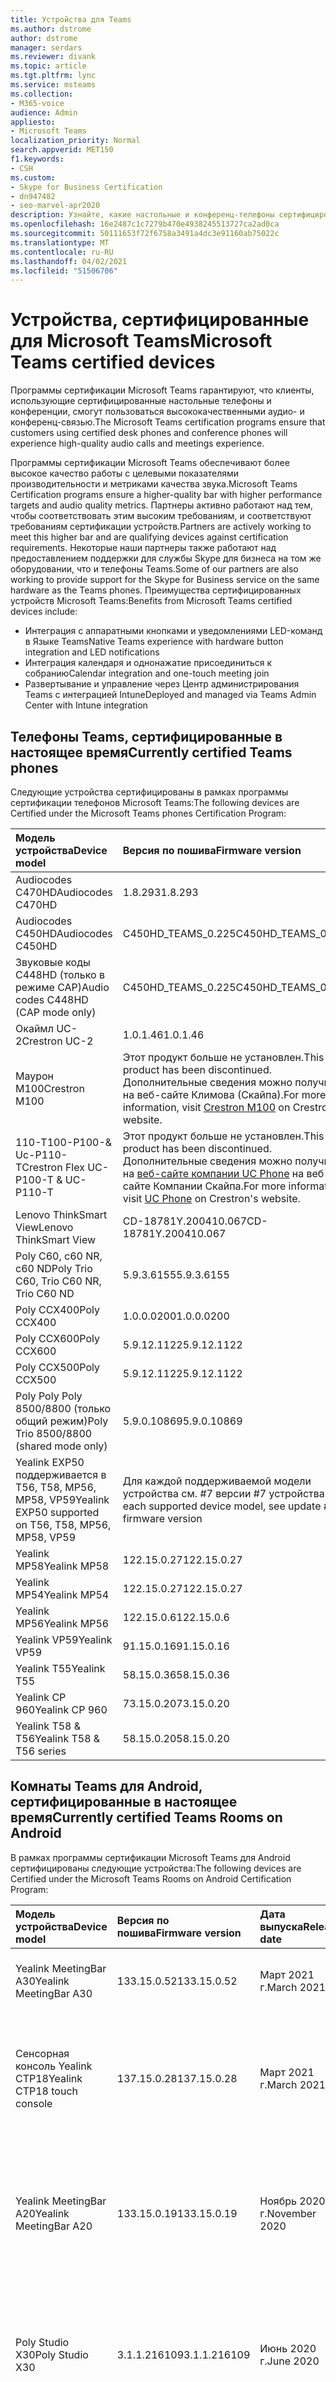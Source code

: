 ```yaml
---
title: Устройства для Teams
ms.author: dstrome
author: dstrome
manager: serdars
ms.reviewer: divank
ms.topic: article
ms.tgt.pltfrm: lync
ms.service: msteams
ms.collection:
- M365-voice
audience: Admin
appliesto:
- Microsoft Teams
localization_priority: Normal
search.appverid: MET150
f1.keywords:
- CSH
ms.custom:
- Skype for Business Certification
- dn947482
- seo-marvel-apr2020
description: Узнайте, какие настольные и конференц-телефоны сертифицированы для Microsoft Teams для получения наилучших результатов.
ms.openlocfilehash: 16e2487c1c7279b470e4938245513727ca2ad0ca
ms.sourcegitcommit: 50111653f72f6758a3491a4dc3e91160ab75022c
ms.translationtype: MT
ms.contentlocale: ru-RU
ms.lasthandoff: 04/02/2021
ms.locfileid: "51506706"
---
```

# <a name="microsoft-teams-certified-devices"></a><span data-ttu-id="31e8d-103">Устройства, сертифицированные для Microsoft Teams</span><span class="sxs-lookup"><span data-stu-id="31e8d-103">Microsoft Teams certified devices</span></span>

<span data-ttu-id="31e8d-104">Программы сертификации Microsoft Teams гарантируют, что клиенты, использующие сертифицированные настольные телефоны и конференции, смогут пользоваться высококачественными аудио- и конференц-связью.</span><span class="sxs-lookup"><span data-stu-id="31e8d-104">The Microsoft Teams certification programs ensure that customers using certified desk phones and conference phones will experience high-quality audio calls and meetings experience.</span></span>

<span data-ttu-id="31e8d-105">Программы сертификации Microsoft Teams обеспечивают более высокое качество работы с целевыми показателями производительности и метриками качества звука.</span><span class="sxs-lookup"><span data-stu-id="31e8d-105">Microsoft Teams Certification programs ensure a higher-quality bar with higher performance targets and audio quality metrics.</span></span> <span data-ttu-id="31e8d-106">Партнеры активно работают над тем, чтобы соответствовать этим высоким требованиям, и соответствуют требованиям сертификации устройств.</span><span class="sxs-lookup"><span data-stu-id="31e8d-106">Partners are actively working to meet this higher bar and are qualifying devices against certification requirements.</span></span> <span data-ttu-id="31e8d-107">Некоторые наши партнеры также работают над предоставлением поддержки для службы Skype для бизнеса на том же оборудовании, что и телефоны Teams.</span><span class="sxs-lookup"><span data-stu-id="31e8d-107">Some of our partners are also working to provide support for the Skype for Business service on the same hardware as the Teams phones.</span></span> <span data-ttu-id="31e8d-108">Преимущества сертифицированных устройств Microsoft Teams:</span><span class="sxs-lookup"><span data-stu-id="31e8d-108">Benefits from Microsoft Teams certified devices include:</span></span>

- <span data-ttu-id="31e8d-109">Интеграция с аппаратными кнопками и уведомлениями LED-команд в Языке Teams</span><span class="sxs-lookup"><span data-stu-id="31e8d-109">Native Teams experience with hardware button integration and LED notifications</span></span>
- <span data-ttu-id="31e8d-110">Интеграция календаря и однонажатие присоединиться к собранию</span><span class="sxs-lookup"><span data-stu-id="31e8d-110">Calendar integration and one-touch meeting join</span></span>
- <span data-ttu-id="31e8d-111">Развертывание и управление через Центр администрирования Teams с интеграцией Intune</span><span class="sxs-lookup"><span data-stu-id="31e8d-111">Deployed and managed via Teams Admin Center with Intune integration</span></span>

## <a name="currently-certified-teams-phones"></a><span data-ttu-id="31e8d-112">Телефоны Teams, сертифицированные в настоящее время</span><span class="sxs-lookup"><span data-stu-id="31e8d-112">Currently certified Teams phones</span></span>

<span data-ttu-id="31e8d-113">Следующие устройства сертифицированы в рамках программы сертификации телефонов Microsoft Teams:</span><span class="sxs-lookup"><span data-stu-id="31e8d-113">The following devices are Certified under the Microsoft Teams phones Certification Program:</span></span>

|<span data-ttu-id="31e8d-114">Модель устройства</span><span class="sxs-lookup"><span data-stu-id="31e8d-114">Device model</span></span>                         | <span data-ttu-id="31e8d-115">Версия по пошива</span><span class="sxs-lookup"><span data-stu-id="31e8d-115">Firmware version</span></span>                                                                                                                                                                                                                           | <span data-ttu-id="31e8d-116">Дата выпуска</span><span class="sxs-lookup"><span data-stu-id="31e8d-116">Release date</span></span>
|:---------------------------------------|:-------------------------------------------------------------------------------------------------------------------------------------------------------------------------------------------------------------------------------------------|:-----------------------------|
| <span data-ttu-id="31e8d-117">Audiocodes C470HD</span><span class="sxs-lookup"><span data-stu-id="31e8d-117">Audiocodes C470HD</span></span>                      | <span data-ttu-id="31e8d-118">1.8.293</span><span class="sxs-lookup"><span data-stu-id="31e8d-118">1.8.293</span></span>                                                  | <span data-ttu-id="31e8d-119">Январь 2021 г.</span><span class="sxs-lookup"><span data-stu-id="31e8d-119">January 2021</span></span>                 |
| <span data-ttu-id="31e8d-120">Audiocodes C450HD</span><span class="sxs-lookup"><span data-stu-id="31e8d-120">Audiocodes C450HD</span></span>                      | <span data-ttu-id="31e8d-121">C450HD_TEAMS_0.225</span><span class="sxs-lookup"><span data-stu-id="31e8d-121">C450HD_TEAMS_0.225</span></span>                                       | <span data-ttu-id="31e8d-122">Март 2019 г.</span><span class="sxs-lookup"><span data-stu-id="31e8d-122">March 2019</span></span>                   |
| <span data-ttu-id="31e8d-123">Звуковые коды C448HD (только в режиме CAP)</span><span class="sxs-lookup"><span data-stu-id="31e8d-123">Audio codes C448HD (CAP mode only)</span></span>      | <span data-ttu-id="31e8d-124">C450HD_TEAMS_0.225</span><span class="sxs-lookup"><span data-stu-id="31e8d-124">C450HD_TEAMS_0.225</span></span>                                       | <span data-ttu-id="31e8d-125">Март 2019 г.</span><span class="sxs-lookup"><span data-stu-id="31e8d-125">March 2019</span></span>                   |
|<span data-ttu-id="31e8d-126">Окаймл UC-2</span><span class="sxs-lookup"><span data-stu-id="31e8d-126">Crestron UC-2</span></span>                           |<span data-ttu-id="31e8d-127">1.0.1.46</span><span class="sxs-lookup"><span data-stu-id="31e8d-127">1.0.1.46</span></span>                                                  | <span data-ttu-id="31e8d-128">Июль 2020 г.</span><span class="sxs-lookup"><span data-stu-id="31e8d-128">July 2020</span></span>                    |
| <span data-ttu-id="31e8d-129">Маурон М100</span><span class="sxs-lookup"><span data-stu-id="31e8d-129">Crestron M100</span></span>                          | <span data-ttu-id="31e8d-130">Этот продукт больше не установлен.</span><span class="sxs-lookup"><span data-stu-id="31e8d-130">This product has been discontinued.</span></span> <span data-ttu-id="31e8d-131">Дополнительные сведения [](https://www.crestron.com/Products/Workspace-Solutions/Unified-Communications/Crestron-Flex-Tabletop-Conferencing-Systems/UC-M100-T) можно получить на веб-сайте Климова (Скайпа).</span><span class="sxs-lookup"><span data-stu-id="31e8d-131">For more information, visit [Crestron M100](https://www.crestron.com/Products/Workspace-Solutions/Unified-Communications/Crestron-Flex-Tabletop-Conferencing-Systems/UC-M100-T) on Crestron's website.</span></span> | <span data-ttu-id="31e8d-132">Отменено (11.05.2020)</span><span class="sxs-lookup"><span data-stu-id="31e8d-132">Discontinued (5/11/2020)</span></span> |
| <span data-ttu-id="31e8d-133">110-T100-P100-& Uc-P110-T</span><span class="sxs-lookup"><span data-stu-id="31e8d-133">Crestron Flex UC-P100-T & UC-P110-T</span></span>    | <span data-ttu-id="31e8d-134">Этот продукт больше не установлен.</span><span class="sxs-lookup"><span data-stu-id="31e8d-134">This product has been discontinued.</span></span> <span data-ttu-id="31e8d-135">Дополнительные сведения можно получить на [веб-сайте компании UC Phone](https://www.crestron.com/Products/Workspace-Solutions/Unified-Communications/Crestron-Flex-Accessories/UC-PHONE-T-PLUS) на веб-сайте Компании Скайпа.</span><span class="sxs-lookup"><span data-stu-id="31e8d-135">For more information, visit [UC Phone](https://www.crestron.com/Products/Workspace-Solutions/Unified-Communications/Crestron-Flex-Accessories/UC-PHONE-T-PLUS) on Crestron's website.</span></span>                  | <span data-ttu-id="31e8d-136">Отменено (11.05.2020)</span><span class="sxs-lookup"><span data-stu-id="31e8d-136">Discontinued (5/11/2020)</span></span> |
| <span data-ttu-id="31e8d-137">Lenovo ThinkSmart View</span><span class="sxs-lookup"><span data-stu-id="31e8d-137">Lenovo ThinkSmart View</span></span>                 | <span data-ttu-id="31e8d-138">CD-18781Y.200410.067</span><span class="sxs-lookup"><span data-stu-id="31e8d-138">CD-18781Y.200410.067</span></span>                                                                                                                                                                                                                       | <span data-ttu-id="31e8d-139">Апрель 2020 г.</span><span class="sxs-lookup"><span data-stu-id="31e8d-139">April 2020</span></span>                   |
| <span data-ttu-id="31e8d-140">Poly С60, c60 NR, c60 ND</span><span class="sxs-lookup"><span data-stu-id="31e8d-140">Poly Trio C60, Trio C60 NR, Trio C60 ND</span></span> | <span data-ttu-id="31e8d-141">5.9.3.6155</span><span class="sxs-lookup"><span data-stu-id="31e8d-141">5.9.3.6155</span></span>                                                                                                                                                                                                                                 | <span data-ttu-id="31e8d-142">Апрель 2020 г.</span><span class="sxs-lookup"><span data-stu-id="31e8d-142">April 2020</span></span>                   |
| <span data-ttu-id="31e8d-143">Poly CCX400</span><span class="sxs-lookup"><span data-stu-id="31e8d-143">Poly CCX400</span></span>                            | <span data-ttu-id="31e8d-144">1.0.0.0200</span><span class="sxs-lookup"><span data-stu-id="31e8d-144">1.0.0.0200</span></span>                                                                                                                                                                                                                                 | <span data-ttu-id="31e8d-145">Январь 2020 г.</span><span class="sxs-lookup"><span data-stu-id="31e8d-145">January 2020</span></span>                 |
| <span data-ttu-id="31e8d-146">Poly CCX600</span><span class="sxs-lookup"><span data-stu-id="31e8d-146">Poly CCX600</span></span>                            | <span data-ttu-id="31e8d-147">5.9.12.1122</span><span class="sxs-lookup"><span data-stu-id="31e8d-147">5.9.12.1122</span></span>                                                                                                                                                                                                                                | <span data-ttu-id="31e8d-148">Январь 2020 г.</span><span class="sxs-lookup"><span data-stu-id="31e8d-148">January 2020</span></span>                 |
| <span data-ttu-id="31e8d-149">Poly CCX500</span><span class="sxs-lookup"><span data-stu-id="31e8d-149">Poly CCX500</span></span>                            | <span data-ttu-id="31e8d-150">5.9.12.1122</span><span class="sxs-lookup"><span data-stu-id="31e8d-150">5.9.12.1122</span></span>                                                                                                                                                                                                                                | <span data-ttu-id="31e8d-151">Декабрь 2019 г.</span><span class="sxs-lookup"><span data-stu-id="31e8d-151">December 2019</span></span>                |
| <span data-ttu-id="31e8d-152">Poly Poly Poly 8500/8800 (только общий режим)</span><span class="sxs-lookup"><span data-stu-id="31e8d-152">Poly Trio 8500/8800 (shared mode only)</span></span> | <span data-ttu-id="31e8d-153">5.9.0.10869</span><span class="sxs-lookup"><span data-stu-id="31e8d-153">5.9.0.10869</span></span>                                                                                                                                                                                                                                | <span data-ttu-id="31e8d-154">Июнь 2019 г.</span><span class="sxs-lookup"><span data-stu-id="31e8d-154">June 2019</span></span>                    |
| <span data-ttu-id="31e8d-155">Yealink EXP50 поддерживается в T56, T58, MP56, MP58, VP59</span><span class="sxs-lookup"><span data-stu-id="31e8d-155">Yealink EXP50 supported on T56, T58, MP56, MP58, VP59</span></span>| <span data-ttu-id="31e8d-156">Для каждой поддерживаемой модели устройства см. #7 версии #7 устройства</span><span class="sxs-lookup"><span data-stu-id="31e8d-156">For each supported device model, see update #7 firmware version</span></span> | <span data-ttu-id="31e8d-157">Январь 2021 г.</span><span class="sxs-lookup"><span data-stu-id="31e8d-157">January 2021</span></span> |
| <span data-ttu-id="31e8d-158">Yealink MP58</span><span class="sxs-lookup"><span data-stu-id="31e8d-158">Yealink MP58</span></span> | <span data-ttu-id="31e8d-159">122.15.0.27</span><span class="sxs-lookup"><span data-stu-id="31e8d-159">122.15.0.27</span></span>| <span data-ttu-id="31e8d-160">Декабрь 2020 г.</span><span class="sxs-lookup"><span data-stu-id="31e8d-160">December 2020</span></span> |
| <span data-ttu-id="31e8d-161">Yealink MP54</span><span class="sxs-lookup"><span data-stu-id="31e8d-161">Yealink MP54</span></span> | <span data-ttu-id="31e8d-162">122.15.0.27</span><span class="sxs-lookup"><span data-stu-id="31e8d-162">122.15.0.27</span></span>| <span data-ttu-id="31e8d-163">Ноябрь 2020 г.</span><span class="sxs-lookup"><span data-stu-id="31e8d-163">November 2020</span></span> |
| <span data-ttu-id="31e8d-164">Yealink MP56</span><span class="sxs-lookup"><span data-stu-id="31e8d-164">Yealink MP56</span></span> | <span data-ttu-id="31e8d-165">122.15.0.6</span><span class="sxs-lookup"><span data-stu-id="31e8d-165">122.15.0.6</span></span> | <span data-ttu-id="31e8d-166">Март 2020 г.</span><span class="sxs-lookup"><span data-stu-id="31e8d-166">March 2020</span></span>    |
| <span data-ttu-id="31e8d-167">Yealink VP59</span><span class="sxs-lookup"><span data-stu-id="31e8d-167">Yealink VP59</span></span> | <span data-ttu-id="31e8d-168">91.15.0.16</span><span class="sxs-lookup"><span data-stu-id="31e8d-168">91.15.0.16</span></span> | <span data-ttu-id="31e8d-169">Июнь 2019 г.</span><span class="sxs-lookup"><span data-stu-id="31e8d-169">June 2019</span></span>     |
| <span data-ttu-id="31e8d-170">Yealink T55</span><span class="sxs-lookup"><span data-stu-id="31e8d-170">Yealink T55</span></span>  | <span data-ttu-id="31e8d-171">58.15.0.36</span><span class="sxs-lookup"><span data-stu-id="31e8d-171">58.15.0.36</span></span> | <span data-ttu-id="31e8d-172">Май 2019 г.</span><span class="sxs-lookup"><span data-stu-id="31e8d-172">May 2019</span></span>      |
| <span data-ttu-id="31e8d-173">Yealink CP 960</span><span class="sxs-lookup"><span data-stu-id="31e8d-173">Yealink CP 960</span></span>| <span data-ttu-id="31e8d-174">73.15.0.20</span><span class="sxs-lookup"><span data-stu-id="31e8d-174">73.15.0.20</span></span> | <span data-ttu-id="31e8d-175">Декабрь 2018 г.</span><span class="sxs-lookup"><span data-stu-id="31e8d-175">December 2018</span></span>|
| <span data-ttu-id="31e8d-176">Yealink T58 & T56</span><span class="sxs-lookup"><span data-stu-id="31e8d-176">Yealink T58 & T56 series</span></span> | <span data-ttu-id="31e8d-177">58.15.0.20</span><span class="sxs-lookup"><span data-stu-id="31e8d-177">58.15.0.20</span></span> | <span data-ttu-id="31e8d-178">Декабрь 2018 г.</span><span class="sxs-lookup"><span data-stu-id="31e8d-178">December 2018</span></span> |

## <a name="currently-certified-teams-rooms-on-android"></a><span data-ttu-id="31e8d-179">Комнаты Teams для Android, сертифицированные в настоящее время</span><span class="sxs-lookup"><span data-stu-id="31e8d-179">Currently certified Teams Rooms on Android</span></span>

<span data-ttu-id="31e8d-180">В рамках программы сертификации Microsoft Teams для Android сертифицированы следующие устройства:</span><span class="sxs-lookup"><span data-stu-id="31e8d-180">The following devices are Certified under the Microsoft Teams Rooms on Android Certification Program:</span></span>

| <span data-ttu-id="31e8d-181">Модель устройства</span><span class="sxs-lookup"><span data-stu-id="31e8d-181">Device model</span></span> | <span data-ttu-id="31e8d-182">Версия по пошива</span><span class="sxs-lookup"><span data-stu-id="31e8d-182">Firmware version</span></span> | <span data-ttu-id="31e8d-183">Дата выпуска</span><span class="sxs-lookup"><span data-stu-id="31e8d-183">Release date</span></span>  | <span data-ttu-id="31e8d-184">Размер помещения</span><span class="sxs-lookup"><span data-stu-id="31e8d-184">Room size</span></span>                                        |
|:------------------------|:-----------------|:--------------|:----------------------------------------------------------|
| <span data-ttu-id="31e8d-185">Yealink MeetingBar A30</span><span class="sxs-lookup"><span data-stu-id="31e8d-185">Yealink MeetingBar A30</span></span>       | <span data-ttu-id="31e8d-186">133.15.0.52</span><span class="sxs-lookup"><span data-stu-id="31e8d-186">133.15.0.52</span></span>    | <span data-ttu-id="31e8d-187">Март 2021 г.</span><span class="sxs-lookup"><span data-stu-id="31e8d-187">March 2021</span></span> | <span data-ttu-id="31e8d-188">Комната среднего размера (4,5 м x 6 м)</span><span class="sxs-lookup"><span data-stu-id="31e8d-188">Medium size room (4.5m x 6m)</span></span> |
| <span data-ttu-id="31e8d-189">Сенсорная консоль Yealink CTP18</span><span class="sxs-lookup"><span data-stu-id="31e8d-189">Yealink CTP18 touch console</span></span>  | <span data-ttu-id="31e8d-190">137.15.0.28</span><span class="sxs-lookup"><span data-stu-id="31e8d-190">137.15.0.28</span></span>    | <span data-ttu-id="31e8d-191">Март 2021 г.</span><span class="sxs-lookup"><span data-stu-id="31e8d-191">March 2021</span></span> | <span data-ttu-id="31e8d-192">Совместим с Yealink MeetingBar A20 и Yealink MeetingBar A30</span><span class="sxs-lookup"><span data-stu-id="31e8d-192">Compatible with Yealink MeetingBar A20 and Yealink MeetingBar A30</span></span> |
| <span data-ttu-id="31e8d-193">Yealink MeetingBar A20</span><span class="sxs-lookup"><span data-stu-id="31e8d-193">Yealink MeetingBar A20</span></span>  | <span data-ttu-id="31e8d-194">133.15.0.19</span><span class="sxs-lookup"><span data-stu-id="31e8d-194">133.15.0.19</span></span>      | <span data-ttu-id="31e8d-195">Ноябрь 2020 г.</span><span class="sxs-lookup"><span data-stu-id="31e8d-195">November 2020</span></span> | <span data-ttu-id="31e8d-196">Фокус-комната(3м x 3 м)</span><span class="sxs-lookup"><span data-stu-id="31e8d-196">Focus room(3m x 3m)</span></span> </br> <span data-ttu-id="31e8d-197">Небольшая комната для собрания(4,5 м x 4,5 м)</span><span class="sxs-lookup"><span data-stu-id="31e8d-197">Small meeting room(4.5m x 4.5m)</span></span> |
| <span data-ttu-id="31e8d-198">Poly Studio X30</span><span class="sxs-lookup"><span data-stu-id="31e8d-198">Poly Studio X30</span></span>         | <span data-ttu-id="31e8d-199">3.1.1.216109</span><span class="sxs-lookup"><span data-stu-id="31e8d-199">3.1.1.216109</span></span>     | <span data-ttu-id="31e8d-200">Июнь 2020 г.</span><span class="sxs-lookup"><span data-stu-id="31e8d-200">June 2020</span></span>     | <span data-ttu-id="31e8d-201">Фокус-комната(3м x 3 м)</span><span class="sxs-lookup"><span data-stu-id="31e8d-201">Focus room(3m x 3m)</span></span> </br> <span data-ttu-id="31e8d-202">Небольшая комната для собрания(4,5 м x 4,5 м)</span><span class="sxs-lookup"><span data-stu-id="31e8d-202">Small meeting room(4.5m x 4.5m)</span></span> |
| <span data-ttu-id="31e8d-203">Poly Studio X50</span><span class="sxs-lookup"><span data-stu-id="31e8d-203">Poly Studio X50</span></span>         | <span data-ttu-id="31e8d-204">3.1.1.216109</span><span class="sxs-lookup"><span data-stu-id="31e8d-204">3.1.1.216109</span></span>     | <span data-ttu-id="31e8d-205">Июнь 2020 г.</span><span class="sxs-lookup"><span data-stu-id="31e8d-205">June 2020</span></span>     | <span data-ttu-id="31e8d-206">Фокус-комната(3м x 3 м)</span><span class="sxs-lookup"><span data-stu-id="31e8d-206">Focus room(3m x 3m)</span></span> </br> <span data-ttu-id="31e8d-207">Небольшая комната для собрания(4,5 м x 4,5 м)</span><span class="sxs-lookup"><span data-stu-id="31e8d-207">Small meeting room(4.5m x 4.5m)</span></span> |
| <span data-ttu-id="31e8d-208">Poly TC8</span><span class="sxs-lookup"><span data-stu-id="31e8d-208">Poly TC8</span></span>                | <span data-ttu-id="31e8d-209">3.3.2.210441</span><span class="sxs-lookup"><span data-stu-id="31e8d-209">3.3.2.210441</span></span>     | <span data-ttu-id="31e8d-210">Март 2021 г.</span><span class="sxs-lookup"><span data-stu-id="31e8d-210">March 2021</span></span>    | <span data-ttu-id="31e8d-211">Совместим с Poly Studio X30 и Poly Studio X50</span><span class="sxs-lookup"><span data-stu-id="31e8d-211">Compatible with Poly Studio X30 and Poly Studio X50</span></span> |
| <span data-ttu-id="31e8d-212">Yealink VC210</span><span class="sxs-lookup"><span data-stu-id="31e8d-212">Yealink VC210</span></span>           | <span data-ttu-id="31e8d-213">118.15.0.14</span><span class="sxs-lookup"><span data-stu-id="31e8d-213">118.15.0.14</span></span>      | <span data-ttu-id="31e8d-214">Февраль 2020 г.</span><span class="sxs-lookup"><span data-stu-id="31e8d-214">February 2020</span></span> | <span data-ttu-id="31e8d-215">Фокус-комната(3м x 3 м)</span><span class="sxs-lookup"><span data-stu-id="31e8d-215">Focus room(3m x 3m)</span></span> </br> <span data-ttu-id="31e8d-216">Небольшая комната для собрания(4,5 м x 4,5 м)</span><span class="sxs-lookup"><span data-stu-id="31e8d-216">Small meeting room(4.5m x 4.5m)</span></span> |

## <a name="currently-certified-teams-displays"></a><span data-ttu-id="31e8d-217">Дисплеи Teams, сертифицированные в настоящее время</span><span class="sxs-lookup"><span data-stu-id="31e8d-217">Currently certified Teams Displays</span></span>

<span data-ttu-id="31e8d-218">Следующие устройства сертифицированы в рамках программы сертификации Android:</span><span class="sxs-lookup"><span data-stu-id="31e8d-218">The following devices are Certified under the Microsoft Teams Displays Android Certification Program:</span></span>

| <span data-ttu-id="31e8d-219">Модель устройства</span><span class="sxs-lookup"><span data-stu-id="31e8d-219">Device model</span></span> | <span data-ttu-id="31e8d-220">Версия по пошива</span><span class="sxs-lookup"><span data-stu-id="31e8d-220">Firmware version</span></span> | <span data-ttu-id="31e8d-221">Дата выпуска</span><span class="sxs-lookup"><span data-stu-id="31e8d-221">Release date</span></span>  |
|:------------------------|:-----------------|:--------------|
|<span data-ttu-id="31e8d-222">Lenovo ThinkSmart View</span><span class="sxs-lookup"><span data-stu-id="31e8d-222">Lenovo ThinkSmart View</span></span>|<span data-ttu-id="31e8d-223">CD-18781Y.201006.099</span><span class="sxs-lookup"><span data-stu-id="31e8d-223">CD-18781Y.201006.099</span></span>|<span data-ttu-id="31e8d-224">Октябрь 2020 г.</span><span class="sxs-lookup"><span data-stu-id="31e8d-224">October 2020</span></span> |

## <a name="currently-certified-teams-panels"></a><span data-ttu-id="31e8d-225">Панели Teams, сертифицированные в настоящее время</span><span class="sxs-lookup"><span data-stu-id="31e8d-225">Currently certified Teams panels</span></span>
<span data-ttu-id="31e8d-226">Следующие устройства сертифицированы в рамках программы сертификации на панелях Microsoft Teams:</span><span class="sxs-lookup"><span data-stu-id="31e8d-226">The following devices are Certified under the Microsoft Teams panels Certification Program:</span></span>

| <span data-ttu-id="31e8d-227">Модель устройства</span><span class="sxs-lookup"><span data-stu-id="31e8d-227">Device model</span></span>| <span data-ttu-id="31e8d-228">Версия по пошива</span><span class="sxs-lookup"><span data-stu-id="31e8d-228">Firmware version</span></span> | <span data-ttu-id="31e8d-229">Дата выпуска</span><span class="sxs-lookup"><span data-stu-id="31e8d-229">Release date</span></span>  |                                         
|:------------------------|:-----------------|:--------------|
|<span data-ttu-id="31e8d-230">Закадров-770</span><span class="sxs-lookup"><span data-stu-id="31e8d-230">Crestron TSS-770</span></span> | <span data-ttu-id="31e8d-231">1.003.0082</span><span class="sxs-lookup"><span data-stu-id="31e8d-231">1.003.0082</span></span> |<span data-ttu-id="31e8d-232">Февраль 2021 г.</span><span class="sxs-lookup"><span data-stu-id="31e8d-232">February 2021</span></span> |
|<span data-ttu-id="31e8d-233">Скайрон TSS-1070</span><span class="sxs-lookup"><span data-stu-id="31e8d-233">Crestron TSS-1070</span></span> | <span data-ttu-id="31e8d-234">1.003.0082</span><span class="sxs-lookup"><span data-stu-id="31e8d-234">1.003.0082</span></span> |<span data-ttu-id="31e8d-235">Февраль 2021 г.</span><span class="sxs-lookup"><span data-stu-id="31e8d-235">February 2021</span></span> |

### <a name="product-release-information-for-teams-phones"></a><span data-ttu-id="31e8d-236">Сведения о выпуске продуктов для телефонов Teams</span><span class="sxs-lookup"><span data-stu-id="31e8d-236">Product release information for Teams phones</span></span>

<span data-ttu-id="31e8d-237">Ниже следующую версию приложения Для телефона Teams и версии программы для дома.</span><span class="sxs-lookup"><span data-stu-id="31e8d-237">The following are the latest Teams phone app and firmware versions.</span></span>

#### <a name="app-versions"></a><span data-ttu-id="31e8d-238">Версии приложений</span><span class="sxs-lookup"><span data-stu-id="31e8d-238">App versions</span></span>

| <span data-ttu-id="31e8d-239">Выпуск продукта</span><span class="sxs-lookup"><span data-stu-id="31e8d-239">Product release</span></span> | <span data-ttu-id="31e8d-240">Дата выпуска</span><span class="sxs-lookup"><span data-stu-id="31e8d-240">Release date</span></span>  | <span data-ttu-id="31e8d-241">Версия приложения Microsoft Teams</span><span class="sxs-lookup"><span data-stu-id="31e8d-241">Microsoft Teams app version</span></span> | <span data-ttu-id="31e8d-242">Версия портала организации</span><span class="sxs-lookup"><span data-stu-id="31e8d-242">Company Portal version</span></span> | <span data-ttu-id="31e8d-243">Версия агента администрирования</span><span class="sxs-lookup"><span data-stu-id="31e8d-243">Admin Agent version</span></span> |
|:----------------|:--------------|:----------------------------|:-----------------------|:--------------------|
| <span data-ttu-id="31e8d-244">Обновление за 2021 #1</span><span class="sxs-lookup"><span data-stu-id="31e8d-244">2021 Update #1</span></span>  | <span data-ttu-id="31e8d-245">26 марта 2021 г.</span><span class="sxs-lookup"><span data-stu-id="31e8d-245">March 26, 2021</span></span>  |<span data-ttu-id="31e8d-246">1449/1.0.94.2021022403</span><span class="sxs-lookup"><span data-stu-id="31e8d-246">1449/1.0.94.2021022403</span></span> |  <span data-ttu-id="31e8d-247">5.0.5045.0</span><span class="sxs-lookup"><span data-stu-id="31e8d-247">5.0.5045.0</span></span> |  <span data-ttu-id="31e8d-248">1.0.0.202101280722.product (253)</span><span class="sxs-lookup"><span data-stu-id="31e8d-248">1.0.0.202101280722.product (253)</span></span> |
| <span data-ttu-id="31e8d-249">Обновление до 2020 #7</span><span class="sxs-lookup"><span data-stu-id="31e8d-249">2020 Update #7</span></span>  | <span data-ttu-id="31e8d-250">8 декабря 2020 г.</span><span class="sxs-lookup"><span data-stu-id="31e8d-250">December 8, 2020</span></span>  |<span data-ttu-id="31e8d-251">1449/1.0.94.2020111101</span><span class="sxs-lookup"><span data-stu-id="31e8d-251">1449/1.0.94.2020111101</span></span> | <span data-ttu-id="31e8d-252">5.0.4927.0</span><span class="sxs-lookup"><span data-stu-id="31e8d-252">5.0.4927.0</span></span>            | <span data-ttu-id="31e8d-253">1.0.0.202010121132.product (223)</span><span class="sxs-lookup"><span data-stu-id="31e8d-253">1.0.0.202010121132.product (223)</span></span> |
| <span data-ttu-id="31e8d-254">Обновление до 2020 #6</span><span class="sxs-lookup"><span data-stu-id="31e8d-254">2020 Update #6</span></span>  | <span data-ttu-id="31e8d-255">12 октября 2020 г.</span><span class="sxs-lookup"><span data-stu-id="31e8d-255">October 12, 2020</span></span>  |<span data-ttu-id="31e8d-256">1449/1.0.94.2020091801</span><span class="sxs-lookup"><span data-stu-id="31e8d-256">1449/1.0.94.2020091801</span></span>     | <span data-ttu-id="31e8d-257">5.0.4912.0</span><span class="sxs-lookup"><span data-stu-id="31e8d-257">5.0.4912.0</span></span>             | <span data-ttu-id="31e8d-258">1.0.0.202006290446.product(216)</span><span class="sxs-lookup"><span data-stu-id="31e8d-258">1.0.0.202006290446.product(216)</span></span> |
| <span data-ttu-id="31e8d-259">Обновление до 2020 #5</span><span class="sxs-lookup"><span data-stu-id="31e8d-259">2020 Update #5</span></span>  | <span data-ttu-id="31e8d-260">31 августа 2020 г.</span><span class="sxs-lookup"><span data-stu-id="31e8d-260">August 31, 2020</span></span> | <span data-ttu-id="31e8d-261">1449/1.0.94.2020071702</span><span class="sxs-lookup"><span data-stu-id="31e8d-261">1449/1.0.94.2020071702</span></span>    | <span data-ttu-id="31e8d-262">5.0.4867.0</span><span class="sxs-lookup"><span data-stu-id="31e8d-262">5.0.4867.0</span></span>             | <span data-ttu-id="31e8d-263">1.0.0.202006290446.product(216)</span><span class="sxs-lookup"><span data-stu-id="31e8d-263">1.0.0.202006290446.product(216)</span></span> |
| <span data-ttu-id="31e8d-264">Обновление до 2020 #4</span><span class="sxs-lookup"><span data-stu-id="31e8d-264">2020 Update #4</span></span>  | <span data-ttu-id="31e8d-265">30 июня 2020 г.</span><span class="sxs-lookup"><span data-stu-id="31e8d-265">June 30, 2020</span></span> | <span data-ttu-id="31e8d-266">1449/1.0.94.2020051601</span><span class="sxs-lookup"><span data-stu-id="31e8d-266">1449/1.0.94.2020051601</span></span>      | <span data-ttu-id="31e8d-267">5.0.4771.0</span><span class="sxs-lookup"><span data-stu-id="31e8d-267">5.0.4771.0</span></span>             | <span data-ttu-id="31e8d-268">1.0.0.202005060552</span><span class="sxs-lookup"><span data-stu-id="31e8d-268">1.0.0.202005060552</span></span>  |
| <span data-ttu-id="31e8d-269">Обновление до 2020 #3</span><span class="sxs-lookup"><span data-stu-id="31e8d-269">2020 Update #3</span></span>  | <span data-ttu-id="31e8d-270">13 мая 2020 г.</span><span class="sxs-lookup"><span data-stu-id="31e8d-270">May 13, 2020</span></span>  | <span data-ttu-id="31e8d-271">1449/1.0.94.2020040801</span><span class="sxs-lookup"><span data-stu-id="31e8d-271">1449/1.0.94.2020040801</span></span>      | <span data-ttu-id="31e8d-272">5.0.4715.0</span><span class="sxs-lookup"><span data-stu-id="31e8d-272">5.0.4715.0</span></span>             | <span data-ttu-id="31e8d-273">1.210</span><span class="sxs-lookup"><span data-stu-id="31e8d-273">1.210</span></span>               |

#### <a name="firmware-versions"></a><span data-ttu-id="31e8d-274">Версии ПО</span><span class="sxs-lookup"><span data-stu-id="31e8d-274">Firmware versions</span></span>

<span data-ttu-id="31e8d-275">При установке новой версии ПО на устройстве можно определить соответствующие установленные версии приложения Microsoft Teams, портала компании и агента администрирования.</span><span class="sxs-lookup"><span data-stu-id="31e8d-275">When you install a new firmware version on your device, you can determine the corresponding installed versions of the Microsoft Teams app, Company Portal, and Admin Agent.</span></span> <span data-ttu-id="31e8d-276">Найдите выпуск продукта в столбце **"Включенные** выпуски продуктов", а затем найдите его в таблице предыдущих **версий** приложений.</span><span class="sxs-lookup"><span data-stu-id="31e8d-276">Find the product release in the **Included product release** column, and then look up the product release in the preceding **App versions** table.</span></span>

| <span data-ttu-id="31e8d-277">Модель устройства</span><span class="sxs-lookup"><span data-stu-id="31e8d-277">Device model</span></span>        | <span data-ttu-id="31e8d-278">Версия по пошива</span><span class="sxs-lookup"><span data-stu-id="31e8d-278">Firmware version</span></span>     | <span data-ttu-id="31e8d-279">Включенный выпуск продукта</span><span class="sxs-lookup"><span data-stu-id="31e8d-279">Included product release</span></span>  |
|:--------------------|:---------------------|:-------------------------|
| <span data-ttu-id="31e8d-280">YL T55/T56/T58</span><span class="sxs-lookup"><span data-stu-id="31e8d-280">YL T55/T56/T58</span></span>   | <span data-ttu-id="31e8d-281">58.15.0.124</span><span class="sxs-lookup"><span data-stu-id="31e8d-281">58.15.0.124</span></span>  | <span data-ttu-id="31e8d-282">Обновление за 2021 #1</span><span class="sxs-lookup"><span data-stu-id="31e8d-282">2021 Update #1</span></span> |
| <span data-ttu-id="31e8d-283">YL VP59</span><span class="sxs-lookup"><span data-stu-id="31e8d-283">YL VP59</span></span>   | <span data-ttu-id="31e8d-284">91.15.0.58</span><span class="sxs-lookup"><span data-stu-id="31e8d-284">91.15.0.58</span></span>  | <span data-ttu-id="31e8d-285">Обновление за 2021 #1</span><span class="sxs-lookup"><span data-stu-id="31e8d-285">2021 Update #1</span></span> |
| <span data-ttu-id="31e8d-286">YL CP960</span><span class="sxs-lookup"><span data-stu-id="31e8d-286">YL CP960</span></span>  |<span data-ttu-id="31e8d-287">73.15.0.117</span><span class="sxs-lookup"><span data-stu-id="31e8d-287">73.15.0.117</span></span>  | <span data-ttu-id="31e8d-288">Обновление за 2021 #1</span><span class="sxs-lookup"><span data-stu-id="31e8d-288">2021 Update #1</span></span> |
| <span data-ttu-id="31e8d-289">YL MP56/MP54/MP58</span><span class="sxs-lookup"><span data-stu-id="31e8d-289">YL MP56/MP54/MP58</span></span>  |<span data-ttu-id="31e8d-290">122.15.0.36</span><span class="sxs-lookup"><span data-stu-id="31e8d-290">122.15.0.36</span></span>  | <span data-ttu-id="31e8d-291">Обновление за 2021 #1</span><span class="sxs-lookup"><span data-stu-id="31e8d-291">2021 Update #1</span></span> |
| <span data-ttu-id="31e8d-292">Окаймл UC-2</span><span class="sxs-lookup"><span data-stu-id="31e8d-292">Crestron UC-2</span></span>  |<span data-ttu-id="31e8d-293">1.0.3.52</span><span class="sxs-lookup"><span data-stu-id="31e8d-293">1.0.3.52</span></span> | <span data-ttu-id="31e8d-294">Обновление за 2021 #1</span><span class="sxs-lookup"><span data-stu-id="31e8d-294">2021 Update #1</span></span> |
| <span data-ttu-id="31e8d-295">AudioCodes C448HD</span><span class="sxs-lookup"><span data-stu-id="31e8d-295">AudioCodes C448HD</span></span>   | <span data-ttu-id="31e8d-296">C450HD_TEAMS_1.8.288</span><span class="sxs-lookup"><span data-stu-id="31e8d-296">C450HD_TEAMS_1.8.288</span></span>  | <span data-ttu-id="31e8d-297">Обновление до 2020 #7</span><span class="sxs-lookup"><span data-stu-id="31e8d-297">2020 Update #7</span></span>           |
| <span data-ttu-id="31e8d-298">AudioCodes C450HD</span><span class="sxs-lookup"><span data-stu-id="31e8d-298">AudioCodes C450HD</span></span>   | <span data-ttu-id="31e8d-299">C450HD_TEAMS_1.8.288</span><span class="sxs-lookup"><span data-stu-id="31e8d-299">C450HD_TEAMS_1.8.288</span></span>  | <span data-ttu-id="31e8d-300">Обновление до 2020 #7</span><span class="sxs-lookup"><span data-stu-id="31e8d-300">2020 Update #7</span></span>           |
| <span data-ttu-id="31e8d-301">Окаймл UC-2</span><span class="sxs-lookup"><span data-stu-id="31e8d-301">Crestron UC-2</span></span>       | <span data-ttu-id="31e8d-302">1.0.2.53</span><span class="sxs-lookup"><span data-stu-id="31e8d-302">1.0.2.53</span></span>              | <span data-ttu-id="31e8d-303">Обновление до 2020 #7</span><span class="sxs-lookup"><span data-stu-id="31e8d-303">2020 Update #7</span></span>            |
| <span data-ttu-id="31e8d-304">Lenovo ThinkSmart View</span><span class="sxs-lookup"><span data-stu-id="31e8d-304">Lenovo ThinkSmart View</span></span>|<span data-ttu-id="31e8d-305">CD-18781Y.200922.098</span><span class="sxs-lookup"><span data-stu-id="31e8d-305">CD-18781Y.200922.098</span></span> | <span data-ttu-id="31e8d-306">Обновление до 2020 #6</span><span class="sxs-lookup"><span data-stu-id="31e8d-306">2020 Update #6</span></span>           |
| <span data-ttu-id="31e8d-307">Poly CCX400</span><span class="sxs-lookup"><span data-stu-id="31e8d-307">Poly CCX400</span></span>         | <span data-ttu-id="31e8d-308">6.2.23.0202</span><span class="sxs-lookup"><span data-stu-id="31e8d-308">6.2.23.0202</span></span>       | <span data-ttu-id="31e8d-309">Обновление до 2020 #7</span><span class="sxs-lookup"><span data-stu-id="31e8d-309">2020 Update #7</span></span>           |
| <span data-ttu-id="31e8d-310">Poly CCX500/CCX600</span><span class="sxs-lookup"><span data-stu-id="31e8d-310">Poly CCX500/CCX600</span></span>  | <span data-ttu-id="31e8d-311">6.2.23.0202</span><span class="sxs-lookup"><span data-stu-id="31e8d-311">6.2.23.0202</span></span>         | <span data-ttu-id="31e8d-312">Обновление до 2020 #7</span><span class="sxs-lookup"><span data-stu-id="31e8d-312">2020 Update #7</span></span>          |
| <span data-ttu-id="31e8d-313">Poly С60</span><span class="sxs-lookup"><span data-stu-id="31e8d-313">Poly Trio C60</span></span>       | <span data-ttu-id="31e8d-314">6.2.23.0202</span><span class="sxs-lookup"><span data-stu-id="31e8d-314">6.2.23.0202</span></span>          | <span data-ttu-id="31e8d-315">Обновление до 2020 #7</span><span class="sxs-lookup"><span data-stu-id="31e8d-315">2020 Update #7</span></span>          |
| <span data-ttu-id="31e8d-316">Yealink T55/T56/T58</span><span class="sxs-lookup"><span data-stu-id="31e8d-316">Yealink T55/T56/T58</span></span> | <span data-ttu-id="31e8d-317">58.15.0.122</span><span class="sxs-lookup"><span data-stu-id="31e8d-317">58.15.0.122</span></span>       | <span data-ttu-id="31e8d-318">Обновление до 2020 #7</span><span class="sxs-lookup"><span data-stu-id="31e8d-318">2020 Update #7</span></span>           |
| <span data-ttu-id="31e8d-319">Yealink MP56</span><span class="sxs-lookup"><span data-stu-id="31e8d-319">Yealink MP56</span></span>        | <span data-ttu-id="31e8d-320">122.15.0.33</span><span class="sxs-lookup"><span data-stu-id="31e8d-320">122.15.0.33</span></span>         | <span data-ttu-id="31e8d-321">Обновление до 2020 #7</span><span class="sxs-lookup"><span data-stu-id="31e8d-321">2020 Update #7</span></span>           |
| <span data-ttu-id="31e8d-322">Yealink VP59</span><span class="sxs-lookup"><span data-stu-id="31e8d-322">Yealink VP59</span></span>        | <span data-ttu-id="31e8d-323">91.15.0.54</span><span class="sxs-lookup"><span data-stu-id="31e8d-323">91.15.0.54</span></span>         | <span data-ttu-id="31e8d-324">Обновление до 2020 #7</span><span class="sxs-lookup"><span data-stu-id="31e8d-324">2020 Update #7</span></span>           |
| <span data-ttu-id="31e8d-325">Yealink CP960</span><span class="sxs-lookup"><span data-stu-id="31e8d-325">Yealink CP960</span></span>       | <span data-ttu-id="31e8d-326">73.15.0.115</span><span class="sxs-lookup"><span data-stu-id="31e8d-326">73.15.0.115</span></span>      | <span data-ttu-id="31e8d-327">Обновление до 2020 #7</span><span class="sxs-lookup"><span data-stu-id="31e8d-327">2020 Update #7</span></span>           |

<span data-ttu-id="31e8d-328">Сведения [о функциях, поддерживаемых этими](phones-for-teams.md) устройствами, см. в наборе функций для телефонов Microsoft Teams.</span><span class="sxs-lookup"><span data-stu-id="31e8d-328">See [Microsoft Teams phones feature set](phones-for-teams.md) for information on features supported by these devices.</span></span>

<span data-ttu-id="31e8d-329">См. [экраны Microsoft Teams.](teams-displays.md)</span><span class="sxs-lookup"><span data-stu-id="31e8d-329">See [Microsoft Teams displays](teams-displays.md).</span></span>

### <a name="product-release-information-for-teams-rooms-on-android"></a><span data-ttu-id="31e8d-330">Сведения о выпуске продукта для комнат Teams на Android</span><span class="sxs-lookup"><span data-stu-id="31e8d-330">Product release information for Teams Rooms on Android</span></span>

<span data-ttu-id="31e8d-331">Ниже следующую версию комнат Teams для Android:</span><span class="sxs-lookup"><span data-stu-id="31e8d-331">The following are the latest Teams Rooms on Android app and firmware versions.</span></span>

#### <a name="app-versions"></a><span data-ttu-id="31e8d-332">Версии приложений</span><span class="sxs-lookup"><span data-stu-id="31e8d-332">App versions</span></span>

| <span data-ttu-id="31e8d-333">Выпуск продукта</span><span class="sxs-lookup"><span data-stu-id="31e8d-333">Product release</span></span>| <span data-ttu-id="31e8d-334">Дата выпуска</span><span class="sxs-lookup"><span data-stu-id="31e8d-334">Release date</span></span> | <span data-ttu-id="31e8d-335">Версия приложения Microsoft Teams</span><span class="sxs-lookup"><span data-stu-id="31e8d-335">Microsoft Teams app version</span></span> | <span data-ttu-id="31e8d-336">Версия портала организации</span><span class="sxs-lookup"><span data-stu-id="31e8d-336">Company Portal version</span></span> | <span data-ttu-id="31e8d-337">Версия агента администрирования</span><span class="sxs-lookup"><span data-stu-id="31e8d-337">Admin Agent version</span></span> |
|:----------------|:-------------|:----------------------------|:-----------------------|:--------------------|
| <span data-ttu-id="31e8d-338">Обновление до 2020 #3</span><span class="sxs-lookup"><span data-stu-id="31e8d-338">2020 Update #3</span></span>  |<span data-ttu-id="31e8d-339">24 ноября 2020 г.</span><span class="sxs-lookup"><span data-stu-id="31e8d-339">November 24, 2020</span></span>  |<span data-ttu-id="31e8d-340">1449/1.0.94.2020102101</span><span class="sxs-lookup"><span data-stu-id="31e8d-340">1449/1.0.94.2020102101</span></span>  |<span data-ttu-id="31e8d-341">5.0.4927.0</span><span class="sxs-lookup"><span data-stu-id="31e8d-341">5.0.4927.0</span></span>     |<span data-ttu-id="31e8d-342">1.0.0.202006290446.product version code: 216</span><span class="sxs-lookup"><span data-stu-id="31e8d-342">1.0.0.202006290446.product version code: 216</span></span> |
| <span data-ttu-id="31e8d-343">Обновление до 2020 #2</span><span class="sxs-lookup"><span data-stu-id="31e8d-343">2020 Update #2</span></span>  | <span data-ttu-id="31e8d-344">24 августа 2020 г.</span><span class="sxs-lookup"><span data-stu-id="31e8d-344">August 24, 2020</span></span>| <span data-ttu-id="31e8d-345">1449/1.0.94.2020062501</span><span class="sxs-lookup"><span data-stu-id="31e8d-345">1449/1.0.94.2020062501</span></span>    | <span data-ttu-id="31e8d-346">5.0.4771.0</span><span class="sxs-lookup"><span data-stu-id="31e8d-346">5.0.4771.0</span></span>    | <span data-ttu-id="31e8d-347">1.0.0.202005060552.product version code: 212</span><span class="sxs-lookup"><span data-stu-id="31e8d-347">1.0.0.202005060552.product version code: 212</span></span>|
| <span data-ttu-id="31e8d-348">Обновление до 2020 #1</span><span class="sxs-lookup"><span data-stu-id="31e8d-348">2020 Update #1</span></span>  | <span data-ttu-id="31e8d-349">13 мая 2020 г.</span><span class="sxs-lookup"><span data-stu-id="31e8d-349">May 13, 2020</span></span> | <span data-ttu-id="31e8d-350">.040901</span><span class="sxs-lookup"><span data-stu-id="31e8d-350">.040901</span></span>                     | <span data-ttu-id="31e8d-351">.4715</span><span class="sxs-lookup"><span data-stu-id="31e8d-351">.4715</span></span>                  | <span data-ttu-id="31e8d-352">.210</span><span class="sxs-lookup"><span data-stu-id="31e8d-352">.210</span></span>                |

#### <a name="firmware-versions"></a><span data-ttu-id="31e8d-353">Версии ПО</span><span class="sxs-lookup"><span data-stu-id="31e8d-353">Firmware versions</span></span>

<span data-ttu-id="31e8d-354">При установке новой версии ПО на устройстве вы можете определить соответствующие версии приложения Microsoft Teams, портала организации и агента администрирования, найдя выпуск продукта в столбце "Включенные выпуски **продуктов".**</span><span class="sxs-lookup"><span data-stu-id="31e8d-354">When you install a new firmware version on your device, you can determine the corresponding Microsoft Teams app, Company Portal, and Admin Agent, versions that are installed by finding the product release in the **Included product release** column.</span></span> <span data-ttu-id="31e8d-355">Затем найди выпуск продукта в таблице **версий** приложения выше.</span><span class="sxs-lookup"><span data-stu-id="31e8d-355">Then look up the product release in the **App versions** table above.</span></span>

| <span data-ttu-id="31e8d-356">Модель устройства</span><span class="sxs-lookup"><span data-stu-id="31e8d-356">Device model</span></span>  | <span data-ttu-id="31e8d-357">Версия по пошива</span><span class="sxs-lookup"><span data-stu-id="31e8d-357">Firmware version</span></span> | <span data-ttu-id="31e8d-358">Включенный выпуск продукта</span><span class="sxs-lookup"><span data-stu-id="31e8d-358">Included product release</span></span> |
|:--------------|:-----------------|:-------------------------|
| <span data-ttu-id="31e8d-359">Yealink VC210 + CP900</span><span class="sxs-lookup"><span data-stu-id="31e8d-359">Yealink VC210 + CP900</span></span> | <span data-ttu-id="31e8d-360">118.15.0.42</span><span class="sxs-lookup"><span data-stu-id="31e8d-360">118.15.0.42</span></span>     | <span data-ttu-id="31e8d-361">Обновление до 2020 #3</span><span class="sxs-lookup"><span data-stu-id="31e8d-361">2020 Update #3</span></span>    |
| <span data-ttu-id="31e8d-362">Poly Studio X30</span><span class="sxs-lookup"><span data-stu-id="31e8d-362">Poly Studio X30</span></span> | <span data-ttu-id="31e8d-363">3.2.3.280012</span><span class="sxs-lookup"><span data-stu-id="31e8d-363">3.2.3.280012</span></span>          | <span data-ttu-id="31e8d-364">Обновление до 2020 #3</span><span class="sxs-lookup"><span data-stu-id="31e8d-364">2020 Update #3</span></span>    |
| <span data-ttu-id="31e8d-365">Poly Studio X50</span><span class="sxs-lookup"><span data-stu-id="31e8d-365">Poly Studio X50</span></span> | <span data-ttu-id="31e8d-366">3.2.3.280012</span><span class="sxs-lookup"><span data-stu-id="31e8d-366">3.2.3.280012</span></span>          | <span data-ttu-id="31e8d-367">Обновление до 2020 #3</span><span class="sxs-lookup"><span data-stu-id="31e8d-367">2020 Update #3</span></span>    |

### <a name="product-release-information-for-teams-displays"></a><span data-ttu-id="31e8d-368">Сведения о выпуске продукта для Teams</span><span class="sxs-lookup"><span data-stu-id="31e8d-368">Product release information for Teams Displays</span></span>

<span data-ttu-id="31e8d-369">Ниже представлены последние версии microsoft Teams для отображения приложений и версий программы.</span><span class="sxs-lookup"><span data-stu-id="31e8d-369">The following are the latest Microsoft Teams Displays app and firmware versions.</span></span>

#### <a name="app-versions"></a><span data-ttu-id="31e8d-370">Версии приложений</span><span class="sxs-lookup"><span data-stu-id="31e8d-370">App versions</span></span>

|<span data-ttu-id="31e8d-371">Выпуск продукта</span><span class="sxs-lookup"><span data-stu-id="31e8d-371">Product release</span></span>| <span data-ttu-id="31e8d-372">Дата выпуска</span><span class="sxs-lookup"><span data-stu-id="31e8d-372">Release date</span></span> | <span data-ttu-id="31e8d-373">Версия приложения Microsoft Teams</span><span class="sxs-lookup"><span data-stu-id="31e8d-373">Microsoft Teams app version</span></span> | <span data-ttu-id="31e8d-374">Версия портала организации</span><span class="sxs-lookup"><span data-stu-id="31e8d-374">Company Portal version</span></span> | <span data-ttu-id="31e8d-375">Версия агента администрирования</span><span class="sxs-lookup"><span data-stu-id="31e8d-375">Admin Agent version</span></span> |
|:----------------|:-------------|:----------------------------|:-----------------------|:--------------------|
|<span data-ttu-id="31e8d-376">Обновление за 2021 #1</span><span class="sxs-lookup"><span data-stu-id="31e8d-376">2021 Update #1</span></span>  |<span data-ttu-id="31e8d-377">18 марта 2021 г.</span><span class="sxs-lookup"><span data-stu-id="31e8d-377">March 18, 2021</span></span> |<span data-ttu-id="31e8d-378">1449/1.0.95.2021021104</span><span class="sxs-lookup"><span data-stu-id="31e8d-378">1449/1.0.95.2021021104</span></span>    |<span data-ttu-id="31e8d-379">5.0.5045.0</span><span class="sxs-lookup"><span data-stu-id="31e8d-379">5.0.5045.0</span></span>            | <span data-ttu-id="31e8d-380">1.0.0.202101280722.product (253)</span><span class="sxs-lookup"><span data-stu-id="31e8d-380">1.0.0.202101280722.product (253)</span></span>|


#### <a name="firmware-versions"></a><span data-ttu-id="31e8d-381">Версии ПО</span><span class="sxs-lookup"><span data-stu-id="31e8d-381">Firmware versions</span></span>

<span data-ttu-id="31e8d-382">При установке новой версии ПО на устройстве вы можете определить соответствующие версии приложения Microsoft Teams, портала организации и агента администрирования, найдя выпуск продукта в столбце "Включенные выпуски **продуктов".**</span><span class="sxs-lookup"><span data-stu-id="31e8d-382">When you install a new firmware version on your device, you can determine the corresponding Microsoft Teams app, Company Portal, and Admin Agent, versions that are installed by finding the product release in the **Included product release** column.</span></span> <span data-ttu-id="31e8d-383">Затем найди выпуск продукта в таблице **версий** приложения выше.</span><span class="sxs-lookup"><span data-stu-id="31e8d-383">Then look up the product release in the **App versions** table above.</span></span>

| <span data-ttu-id="31e8d-384">Модель устройства</span><span class="sxs-lookup"><span data-stu-id="31e8d-384">Device model</span></span>  | <span data-ttu-id="31e8d-385">Версия по пошива</span><span class="sxs-lookup"><span data-stu-id="31e8d-385">Firmware version</span></span> | <span data-ttu-id="31e8d-386">Включенный выпуск продукта</span><span class="sxs-lookup"><span data-stu-id="31e8d-386">Included product release</span></span>|
|:--------------|:-----------------|:-------------------------|
|<span data-ttu-id="31e8d-387">Lenovo ThinkSmart View</span><span class="sxs-lookup"><span data-stu-id="31e8d-387">Lenovo ThinkSmart View</span></span>| <span data-ttu-id="31e8d-388">CD-18781Y.210228.109</span><span class="sxs-lookup"><span data-stu-id="31e8d-388">CD-18781Y.210228.109</span></span> |<span data-ttu-id="31e8d-389">Обновление за 2021 #1</span><span class="sxs-lookup"><span data-stu-id="31e8d-389">2021 Update #1</span></span> |


## <a name="more-resources"></a><span data-ttu-id="31e8d-390">Дополнительные ресурсы</span><span class="sxs-lookup"><span data-stu-id="31e8d-390">More resources</span></span>

<span data-ttu-id="31e8d-391">Сведения [о функциях, поддерживаемых этими](phones-for-teams.md) устройствами, см. в наборе функций для телефонов Microsoft Teams.</span><span class="sxs-lookup"><span data-stu-id="31e8d-391">See [Microsoft Teams phones feature set](phones-for-teams.md) for information on features supported by these devices.</span></span>

<span data-ttu-id="31e8d-392">Узнайте, [как найти версию ПО](phones-for-teams.md) на мобильном устройстве, чтобы определить версию ПО на мобильном устройстве.</span><span class="sxs-lookup"><span data-stu-id="31e8d-392">See [Finding the Firmware version on a mobile device](phones-for-teams.md) to determine the device firmware version on your mobile device.</span></span>

<span data-ttu-id="31e8d-393">Лицензии Microsoft Teams можно приобрести в рамках [подписки на Microsoft 365 или Office 365.](/office365/servicedescriptions/teams-service-description)</span><span class="sxs-lookup"><span data-stu-id="31e8d-393">Microsoft Teams licenses can be purchased as part of their [Microsoft 365 or Office 365 subscriptions](/office365/servicedescriptions/teams-service-description).</span></span> <span data-ttu-id="31e8d-394">Дополнительные данные о лицензиях, необходимых для использования Microsoft Teams на телефонах, см. в доступных [лицензиях телефонной системы.](https://products.office.com/microsoft-teams/voice-calling)</span><span class="sxs-lookup"><span data-stu-id="31e8d-394">To learn more about the required licenses for using Microsoft Teams on phones, see available [phone system licenses](https://products.office.com/microsoft-teams/voice-calling).</span></span>

<span data-ttu-id="31e8d-395">Дополнительные сведения о получении Teams: как получить доступ [к Microsoft Teams?](https://support.office.com/article/fc7f1634-abd3-4f26-a597-9df16e4ca65b)</span><span class="sxs-lookup"><span data-stu-id="31e8d-395">For more information about getting Teams, check out [How do I get access to Microsoft Teams?](https://support.office.com/article/fc7f1634-abd3-4f26-a597-9df16e4ca65b)</span></span>

<span data-ttu-id="31e8d-396">Если вы поставщик, который хочет присоединиться к [](/skypeforbusiness/certification/how-to-join) программе сертификации, см. статью "Как присоединиться к программе, чтобы ознакомиться с требованиями и доступными программами".</span><span class="sxs-lookup"><span data-stu-id="31e8d-396">If you're a vendor seeking to join the certification program, see [How to Join](/skypeforbusiness/certification/how-to-join) for requirements and available programs.</span></span>

[<span data-ttu-id="31e8d-397">Ознакомьтесь с телефонами и сертифицированными устройствами Microsoft Teams.</span><span class="sxs-lookup"><span data-stu-id="31e8d-397">Explore Microsoft Teams phones and certified devices.</span></span>](https://products.office.com/microsoft-teams/across-devices/devices)

[<span data-ttu-id="31e8d-398">Общение Teams и Skype</span><span class="sxs-lookup"><span data-stu-id="31e8d-398">Teams and Skype interoperability</span></span>](../teams-skype-interop.md)
